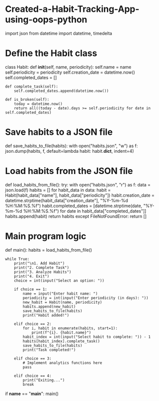 # Created-a-Habit-Tracking-App-using-oops-python

import json
from datetime import datetime, timedelta

# Define the Habit class
class Habit:
    def __init__(self, name, periodicity):
        self.name = name
        self.periodicity = periodicity
        self.creation_date = datetime.now()
        self.completed_dates = []

    def complete_task(self):
        self.completed_dates.append(datetime.now())

    def is_broken(self):
        today = datetime.now()
        return all((today - date).days >= self.periodicity for date in self.completed_dates)

# Save habits to a JSON file
def save_habits_to_file(habits):
    with open("habits.json", "w") as f:
        json.dump(habits, f, default=lambda habit: habit.__dict__, indent=4)

# Load habits from the JSON file
def load_habits_from_file():
    try:
        with open("habits.json", "r") as f:
            data = json.load(f)
            habits = []
            for habit_data in data:
                habit = Habit(habit_data["name"], habit_data["periodicity"])
                habit.creation_date = datetime.strptime(habit_data["creation_date"], "%Y-%m-%d %H:%M:%S.%f")
                habit.completed_dates = [datetime.strptime(date, "%Y-%m-%d %H:%M:%S.%f") for date in habit_data["completed_dates"]]
                habits.append(habit)
            return habits
    except FileNotFoundError:
        return []

# Main program logic
def main():
    habits = load_habits_from_file()

    while True:
        print("\n1. Add Habit")
        print("2. Complete Task")
        print("3. Analyze Habits")
        print("4. Exit")
        choice = int(input("Select an option: "))

        if choice == 1:
            name = input("Enter habit name: ")
            periodicity = int(input("Enter periodicity (in days): "))
            new_habit = Habit(name, periodicity)
            habits.append(new_habit)
            save_habits_to_file(habits)
            print("Habit added!")

        elif choice == 2:
            for i, habit in enumerate(habits, start=1):
                print(f"{i}. {habit.name}")
            habit_index = int(input("Select habit to complete: ")) - 1
            habits[habit_index].complete_task()
            save_habits_to_file(habits)
            print("Task completed!")

        elif choice == 3:
            # Implement analytics functions here
            pass

        elif choice == 4:
            print("Exiting...")
            break

if __name__ == "__main__":
    main()

